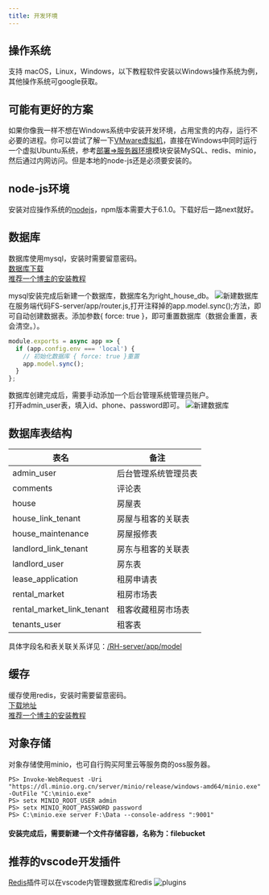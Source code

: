 ```yaml
---
title: 开发环境
---
```

## 操作系统
支持 macOS，Linux，Windows，以下教程软件安装以Windows操作系统为例，其他操作系统可google获取。
## 可能有更好的方案
如果你像我一样不想在Windows系统中安装开发环境，占用宝贵的内存，运行不必要的进程。你可以尝试了解一下[VMware虚拟机](https://baike.baidu.com/item/VMware/5461553?fr=aladdin)，直接在Windows中同时运行一个虚拟Ubuntu系统，参考[部署=>服务器环境](/arrange/environment/)模块安装MySQL、redis、minio，然后通过内网访问。但是本地的node-js还是必须要安装的。
## node-js环境
安装对应操作系统的[nodejs](https://nodejs.org/en)，npm版本需要大于6.1.0。下载好后一路next就好。
## 数据库
数据库使用mysql，安装时需要留意密码。  
[数据库下载](https://dev.mysql.com/downloads/mysql/)  
[推荐一个博主的安装教程](https://blog.csdn.net/Zhangguohao666/article/details/105314085)  


mysql安装完成后新建一个数据库，数据库名为right_house_db。
![新建数据库](/mysql.png)  
在服务端代码FS-server/app/router.js,打开注释掉的app.model.sync();方法，即可自动创建数据表。添加参数{ force: true }，即可重置数据库（数据会重置，表会清空。）。
```javascript
module.exports = async app => {
  if (app.config.env === 'local') {
    // 初始化数据库 { force: true }重置
    app.model.sync();
  }
};
```
数据库创建完成后，需要手动添加一个后台管理系统管理员账户。  
打开admin_user表，填入id、phone、password即可。
![新建数据库](/mysql2.png)  

## 数据库表结构
|  表名   | 备注  | 
|  ----  | ----  |
| admin_user  | 后台管理系统管理员表 |
| comments  | 评论表 |
| house  | 房屋表 |
| house_link_tenant  | 房屋与租客的关联表 |
| house_maintenance  | 房屋报修表 |
| landlord_link_tenant  | 房东与租客的关联表 |
| landlord_user  | 房东表 |
| lease_application  | 租房申请表 |
| rental_market  | 租房市场表 |
| rental_market_link_tenant  | 租客收藏租房市场表 |
| tenants_user  | 租客表 |

具体字段名和表关联关系详见：[/RH-server/app/model](https://gitee.com/liuxin0128/right-house/tree/master/RH-server/app/model)

## 缓存
缓存使用redis，安装时需要留意密码。  
[下载地址](https://github.com/tporadowski/redis/)  
[推荐一个博主的安装教程](https://www.redis.com.cn/redis-installation.html)  
## 对象存储
对象存储使用minio，也可自行购买阿里云等服务商的oss服务器。

```shell
PS> Invoke-WebRequest -Uri "https://dl.minio.org.cn/server/minio/release/windows-amd64/minio.exe" -OutFile "C:\minio.exe"
PS> setx MINIO_ROOT_USER admin
PS> setx MINIO_ROOT_PASSWORD password
PS> C:\minio.exe server F:\Data --console-address ":9001"
```

#### 安装完成后，需要新建一个文件存储容器，名称为：filebucket
## 推荐的vscode开发插件
[Redis](https://marketplace.visualstudio.com/items?itemName=cweijan.vscode-redis-client)插件可以在vscode内管理数据库和redis
![plugins](/plugins.png)

